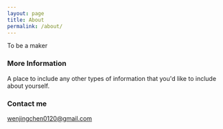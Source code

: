 ```yaml
---
layout: page
title: About
permalink: /about/
---
```


To be a maker

### More Information

A place to include any other types of information that you'd like to include about yourself.

### Contact me

[wenjingchen0120@gmail.com](mailto:wenjingchen0120@gmail.com)

